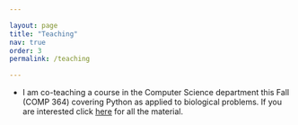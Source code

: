 ```yaml
---

layout: page
title: "Teaching"
nav: true
order: 3
permalink: /teaching

---
```


* I am co-teaching a course in the Computer Science department this Fall (COMP 364) covering Python as applied to biological problems. If you are interested click <a href="http://www.cs.mcgill.ca/~cgonza11/COMP_364" target="_blank">here</a> for all the material. 
